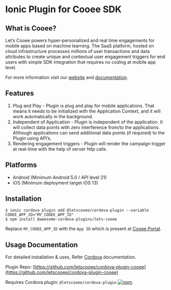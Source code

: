 # Ionic Plugin for Cooee SDK

## What is Cooee?

Let’s Cooee powers hyper-personalized and real time engagements for mobile apps based on machine learning. The SaaS platform, hosted on
cloud infrastructure processes millions of user transactions and data attributes to create unique and contextual user engagement
triggers for end users with simple SDK integration that requires no coding at mobile app level.

For more information visit our [website](https://www.letscooee.com/) and [documentation](https://docs.letscooee.com/developers/cordova/quickstart).

## Features

1. Plug and Play - Plugin is plug and play for mobile applications. That means it needs to be initialized with the Application Context, and it
   will work automatically in the background.
2. Independent of Application - Plugin is independent of the application. It will collect data points with zero interference from/to the
   applications. Although applications can send additional data points (if required) to the Plugin using API’s.
3. Rendering engagement triggers - Plugin will render the campaign trigger at real-time with the help of server http calls.

## Platforms

- Android (Minimum Android 5.0 / API level 21)
- iOS (Minimum deployment target iOS 13)

## Installation

```
$ ionic cordova plugin add @letscooee/cordova-plugin --variable COOEE_APP_ID="MY_COOEE_APP_ID"
$ npm install @awesome-cordova-plugins/lets-cooee
```
Replace `MY_COOEE_APP_ID` with the `App ID` which is present at [Cooee Portal](https://dashboard.letscooee.com/app/details).

## Usage Documentation

For detailed installation & uses, Refer [Cordova](https://docs.letscooee.com/developers/cordova/quickstart) documentation.

Plugin Repo: [https://github.com/letscooee/cordova-plugin-cooee](https://github.com/letscooee/cordova-plugin-cooee)

Requires Cordova plugin: `@letscooee/cordova-plugin` [![npm](https://img.shields.io/npm/v/@letscooee/cordova-plugin)](https://www.npmjs.com/package/@letscooee/cordova-plugin).